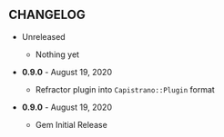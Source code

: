 CHANGELOG
---------

- Unreleased
  * Nothing yet

- **0.9.0** - August 19, 2020
  * Refractor plugin into `Capistrano::Plugin` format

- **0.9.0** - August 19, 2020
  * Gem Initial Release
